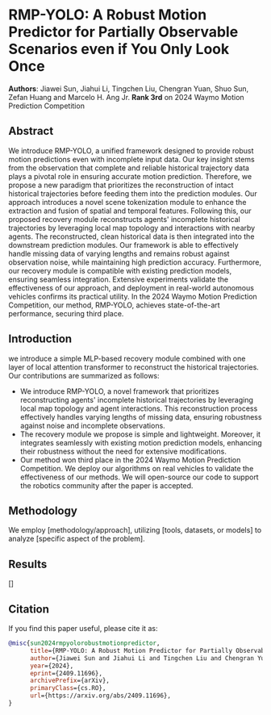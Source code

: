 # RMP-YOLO: A Robust Motion Predictor for Partially Observable Scenarios even if You Only Look Once

**Authors**: Jiawei Sun, Jiahui Li,  Tingchen Liu, Chengran Yuan, Shuo Sun, Zefan Huang and Marcelo H. Ang Jr.
**Rank 3rd** on 2024 Waymo Motion Prediction Competition

## Abstract
We introduce RMP-YOLO, a unified framework designed to provide robust motion predictions even with incomplete input data. 
Our key insight stems from the observation that complete and reliable historical trajectory data plays a pivotal role in ensuring accurate motion prediction. Therefore, we propose a new paradigm that prioritizes the reconstruction of intact historical trajectories before feeding them into the prediction modules. Our approach introduces a novel scene tokenization module to enhance the extraction and fusion of spatial and temporal features. Following this, our proposed recovery module reconstructs agents' incomplete historical trajectories by leveraging local map topology and interactions with nearby agents. The reconstructed, clean historical data is then integrated into the downstream prediction modules. Our framework is able to effectively handle missing data of varying lengths and remains robust against observation noise, while maintaining high prediction accuracy. Furthermore, our recovery module is compatible with existing prediction models, ensuring seamless integration. Extensive experiments validate the effectiveness of our approach, and deployment in real-world autonomous vehicles confirms its practical utility. In the 2024 Waymo Motion Prediction Competition, our method, RMP-YOLO, achieves state-of-the-art performance, securing third place.


## Introduction
we introduce a simple MLP-based recovery module combined with one layer of local attention transformer to reconstruct the historical trajectories. Our contributions are summarized as follows:
- We introduce RMP-YOLO, a novel framework that prioritizes reconstructing agents' incomplete historical trajectories by leveraging local map topology and agent interactions. This reconstruction process effectively handles varying lengths of missing data, ensuring robustness against noise and incomplete observations.
- The recovery module we propose is simple and lightweight. Moreover, it integrates seamlessly with existing motion prediction models, enhancing their robustness without the need for extensive modifications.
- Our method won third place in the 2024 Waymo Motion Prediction Competition. We deploy our algorithms on real vehicles to validate the effectiveness of our methods. We will open-source our code to support the robotics community after the paper is accepted. 

## Methodology
We employ [methodology/approach], utilizing [tools, datasets, or models] to analyze [specific aspect of the problem].

## Results
[]



## Citation
If you find this paper useful, please cite it as:
```bibtex
@misc{sun2024rmpyolorobustmotionpredictor,
      title={RMP-YOLO: A Robust Motion Predictor for Partially Observable Scenarios even if You Only Look Once}, 
      author={Jiawei Sun and Jiahui Li and Tingchen Liu and Chengran Yuan and Shuo Sun and Zefan Huang and Anthony Wong and Keng Peng Tee and Marcelo H. Ang Jr},
      year={2024},
      eprint={2409.11696},
      archivePrefix={arXiv},
      primaryClass={cs.RO},
      url={https://arxiv.org/abs/2409.11696}, 
}
